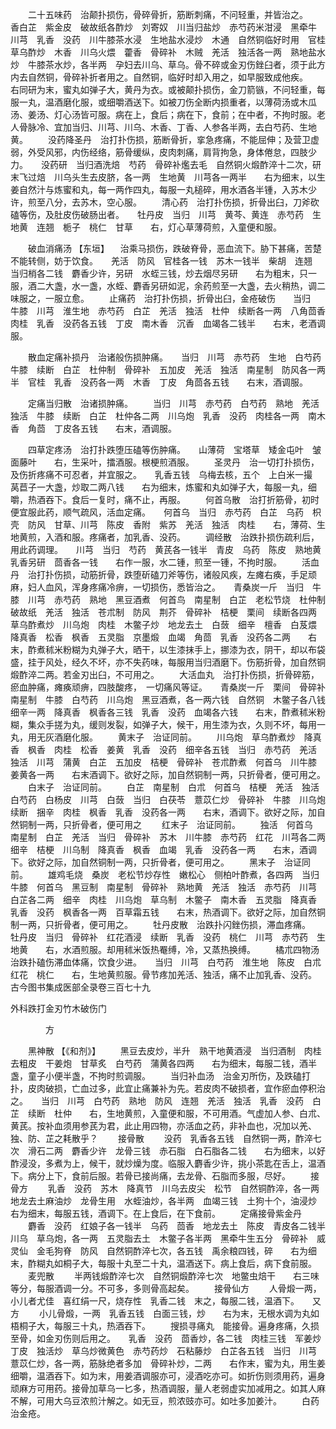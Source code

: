 <!-- { "loadSidebar": true } -->
　　二十五味药　治颠扑损伤，骨碎骨折，筋断刺痛，不问轻重，并皆治之。　　香白芷　紫金皮　破故纸各酢炒　刘寄奴　川当归盐炒　赤芍药米泔浸　黑牵牛　川芎　乳香　没药　川牛膝茶水浸　生地盐水浸炒　木通　自然铜临好时用　官桂　草乌酢炒　木香　川乌火煨　藿香　骨碎补　木贼　羌活　独活各一两　熟地盐水炒　牛膝茶水炒，各半两　孕妇去川乌、草乌。骨不碎或金刃伤銼臼者，须于此方内去自然铜，骨碎补折者用之。自然铜，临好时却入用之，如早服致成他疾。　　右同研为末，蜜丸如弹子大，黄丹为衣。或被颠扑损伤，金刀箭镞，不问轻重，每服一丸，温酒磨化服，或细嚼酒送下。如被刀伤全断内损重者，以薄荷汤或木瓜汤、姜汤、灯心汤皆可服。病在上，食后；病在下，食前；在中者，不拘时服。老人骨脉冷、宜加当归、川芎、川乌、木香、丁香、人参各半两，去白芍药、生地黄。
　　没药降圣丹　治打扑伤损，筋断骨折，挛急疼痛，不能屈伸；及营卫虚弱，外受风邪，内伤经络，筋骨缓纵，皮肉刺痛，肩背拘急，身体倦怠，四肢少力。　　没药研　当归酒洗焙　芍药　骨碎补爁去毛　自然铜火煅酢淬十二次，研末飞过焙　川乌头生去皮脐，各一两　生地黄　川芎各一两半　　右为细末，以生姜自然汁与炼蜜和丸，每一两作四丸，每服一丸槌碎，用水酒各半锺，入苏木少许，煎至八分，去苏木，空心服。
　　清心药　治打扑伤损，折骨出臼，刀斧砍磕等伤，及肚皮伤破肠出者。　　牡丹皮　当归　川芎　黄芩、黄连　赤芍药　生地黄　连翘　栀子　桃仁　甘草　　右，灯心草薄荷煎，入童便和服。

　　破血消痛汤 【东垣】 　治乘马损伤，跌破脊骨，恶血流下。胁下甚痛，苦楚不能转侧，妨于饮食。　　羌活　防风　官桂各一钱　苏木一钱半　柴胡　连翘　当归梢各二钱　麝香少许，另研　水蛭三钱，炒去烟尽另研　　右为粗末，只一服，酒二大盏，水一盏，水蛭、麝香另研如泥，余药煎至一大盏，去火稍热，调二味服之，一服立愈。
　　止痛药　治打扑伤损，折骨出臼，金疮破伤　　当归　牛膝　川芎　淮生地　赤芍药　白芷　羌活　独活　杜仲　续断各一两　八角茴香　肉桂　乳香　没药各五钱　丁皮　南木香　沉香　血竭各二钱半　　右末，老酒调服。

　　散血定痛补损丹　治诸般伤损肿痛。　　当归　川芎　赤芍药　生地　白芍药　牛膝　续断　白芷　杜仲制　骨碎补　五加皮　羌活　独活　南星制　防风各一两半　官桂　乳香　没药各一两　木香　丁皮　角茴各五钱　　右末，酒调服。

　　定痛当归散　治诸损肿痛。
　　当归　川芎　赤芍药　白芍药　熟地　羌活　独活　牛膝　续断　白芷　杜仲各二两　川乌炮　乳香　没药　肉桂各一两　南木香　角茴　丁皮各五钱　　右末，酒调服。

　　四草定疼汤　治打扑跌堕压磕等伤肿痛。　　山薄荷　宝塔草　矮金屯叶　皱面藤叶　　右，生采叶，擂酒服。根梗煎酒服。
　　圣灵丹　治一切打扑损伤，及伤折疼痛不可忍者，并宜服之。　　乳香五钱　乌梅去核，五个　上白米一撮　莴苣子一大盏，炒取二两八钱　　右为细末，炼蜜和丸如弹子大，每服一丸，细嚼，热酒吞下。食后一复时，痛不止，再服。
　　何首乌散　治打折筋骨，初时便宜服此药，顺气疏风，活血定痛。　　何首乌　当归　赤芍药　白芷　乌药　枳壳　防风　甘草、川芎　陈皮　香附　紫苏　羌活　独活　肉桂　　右，薄荷、生地黄煎，入酒和服。疼痛者，加乳香、没药。
　　调经散　治跌扑损伤疏利后，用此药调理。　　川芎　当归　芍药　黄芪各一钱半　青皮　乌药　陈皮　熟地黄　乳香另研　茴香各一钱　　右作一服，水二锺，煎至一锺，不拘时服。
　　活血丹　治打扑伤损，动筋折骨，跌堕斫磕刀斧等伤，诸般风疾，左瘫右痪，手足顽麻，妇人血风，浑身疼痛冷痹，一切损伤，悉皆治之。　　青桑炭一斤　当归　牛膝　川芎　赤芍药　熟地　黑豆酒煮　何首鸟　南星制　白芷　老松节烧　杜仲制　破故纸　羌活　独活　苍朮制　防风　荆芥　骨碎补　桔梗　栗间　续断各四两　草乌酢煮炒　川乌炮　肉桂　木鳖子炒　地龙去土　白蔹　细辛　檀香　白芨煨　降真香　松香　枫香　五灵脂　京墨煅　血竭　角茴　乳香　没药各二两　　右末，酢煮秫米粉糊为丸弹子大，晒干，以生漆抹手上，挪漆为衣，阴干，却以布袋盛，挂于风处，经久不坏，亦不失药味，每服用当归酒磨下。伤筋折骨，加自然铜煅酢淬二两。若金刃出臼，不可用之。
　　大活血丸　治打扑伤损，折骨碎筋，瘀血肿痛，瘫痪顽痹，四肢酸疼，　一切痛风等证。　　青桑炭一斤　栗间　骨碎补　南星制　牛膝　白芍药　川乌炮　黑豆酒煮，各一两六钱　自然铜　木鳖子各八钱　细辛一两　降真香　枫香各三钱　乳香　没药　血竭各六钱　　右末，酢煮秫米粉糊，集众手搓为丸，缓则发裂，如弹子大，候干，用生漆为衣，久则不坏，每用一丸，用无灰酒磨化服。
　　黄末子　治证同前。
　　川乌炮　草乌酢煮炒　降真香　枫香　肉桂　松香　姜黄　乳香　没药　细辛各五钱　当归　赤芍药　羌活　独活　川芎　蒲黄　白芷　五加皮　桔梗　骨碎补　苍朮酢煮　何首乌　川牛膝　姜黄各一两　　右末酒调下。欲好之际，加自然铜制一两，只折骨者，便可用之。
　　白末子　治证同前。
　　白芷　南星制　白朮　何首乌　桔梗　羌活　独活　白芍药　白杨皮　川芎　白蔹　当归　白茯苓　薏苡仁炒　骨碎补　牛膝　川乌炮　续断　捆辛　肉桂　枫香　乳香　没药各一两　　右末，酒调下。欲好之际，加自然铜制一两，只折骨者，便可用之
　　红末子　治证同前。
　　独活　何首乌　南星制　白芷　羌活　当归　骨碎补　苏木　川牛膝　赤芍药　红花　川芎各二两　细辛　桔梗　川乌制　降真香　枫香　血竭　乳香　没药各一两　　右末，酒调下。欲好之际，加自然铜制一两，只折骨者，便可用之。
　　黑末子　治证同前。
　　雄鸡毛烧　桑炭　老松节炒存性　嫩松心　侧柏叶酢煮，各四两　当归　牛膝　何首乌　黑豆制　南星制　骨碎补　熟地黄　羌活　独活　赤芍药　川芎　白芷各二两　细辛　肉桂　川乌炮　草乌制　木鳖子　南木香　五灵脂　降真香　乳香　没药　枫香各一两　百草霜五钱　　右末，热酒调下。欲好之际，加自然铜制一两，只折骨者，便可用之。
　　牡丹皮散　治跌扑闪銼伤损，滞血疼痛。　　牡丹皮　当归　骨碎补　红花酒浸　续断　乳香　没药　桃仁　川芎　赤芍药　生地黄　　右，水酒煎服。却用秫米饭热罨缚，冷，又蒸热换缚。
　　橘朮四物汤　治跌扑磕伤滞血体痛，饮食少进。　　当归　川芎　白芍药　淮生地　陈皮　白朮　红花　桃仁　　右，生地黄煎服。骨节疼加羌活、独活，痛不止加乳香、没药。
古今图书集成医部全录卷三百七十九

外科跌打金刃竹木破伤门

　　　　方

　　黑神散 【《和剂》】
　　黑豆去皮炒，半升　熟干地黄酒浸　当归酒制　肉桂去粗皮　干姜炮　甘草炙　白芍药　蒲黄各四两　　右为细末，每服二钱，酒半盏，童子小便半盏，不拘时煎调服。
　　当归补血汤　治金刃所伤，及跌磕打扑，皮肉破损，亡血过多，此宜止痛兼补为先。若皮肉不破损者，宜作瘀血停积治之。　　当归　川芎　白芍药　熟地　防风　连翘　羌活　独活　乳香　没药　白芷　续断　杜仲　　右，生地黄煎，入童便和服，不可用酒。气虚加人参、白朮、黄芪。按补血须用参芪为君，此止用四物，亦活血之药，非补血也，况加以羌、独、防、芷之耗散乎？
　　接骨散
　　没药　乳香各五钱　自然铜一两，酢淬七次　滑石二两　麝香少许　龙骨三钱　赤石脂　白石脂各二钱　　右为细末，以好酢浸没，多煮为上，候干，就炒燥为度。临服入麝香少许，挑小茶匙在舌上，温酒下。病分上下，食前后服。若骨已接尚痛，去龙骨、石脂而多服，尽好。
　　接骨方
　　乳香　没药　苏木　降真节　川乌去皮尖　松节　自然铜酢淬，各一两　地龙去土麻油炒　龙骨生用　水蛭油炒，各半两　血竭三钱　土狗十个，油浸炒　　右为细末，每服五钱，酒调下。在上食后，在下食前。
　　定痛接骨紫金丹
　　麝香　没药　红娘子各一钱半　乌药　茴香　地龙去土　陈皮　青皮各二钱半　川乌　草乌炮，各一两　五灵脂去土　木鳖子各半两　黑牵牛生五分　骨碎补　威灵仙　金毛狗脊　防风　自然铜酢淬七次，各五钱　禹余粮四钱，碎　　右为细末，酢糊丸如桐子大，每服十丸至二十丸，温酒送下。病上食后，病下食前服。
　　麦兜散
　　半两钱煅酢淬七次　自然铜煅酢淬七次　地鳖虫焙干　　右三味等分，每服酒调一分。不可多，多则骨高起矣。
　　接骨仙方
　　人骨煅一两，小儿者尤佳　喜红绢一尺，烧存性　乳香二钱　末之，每服二钱，温酒下。　　又方
　　小儿骨煅，一两　乳香五钱　白面三钱，炒　　右为末，无根水调为丸如梧桐子大，每服三十丸，热酒吞下。
　　搜损寻痛丸　能接骨。遍身疼痛，久损至骨，如金刃伤则后用之。　　乳香　没药　茴香炒，各二钱　肉桂三钱　军姜炒　丁皮　独活炒　草乌炒微黄色　赤芍药炒　石粘藤炒　白芷各五钱　当归　川芎　薏苡仁炒，各一两，筋脉绝者多加　骨碎补炒，二两　　右作末，蜜为丸，用生姜细嚼，温酒吞下。如为末，用姜酒调服亦可，浸酒吃亦可。如折伤则须用药，遍身顽麻方可用药。接骨加草乌一匕多，热酒调服，量人老弱虚实加减用之。如其人麻不解，可用大乌豆浓煎汁解之。如无豆，煎浓豉亦可。如吐多加姜汁。
　　白药　治金疮。
